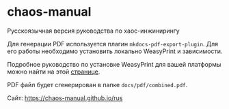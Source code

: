 # chaos-manual
Русскоязычная версия руководства по хаос-инжинирингу

Для генерации PDF используется плагин `mkdocs-pdf-export-plugin`. Для его работы необходимо установить локально WeasyPrint и зависимости.

Подробное руководство по установке WeasyPrint для вашей платформы можно найти на этой [странице](https://weasyprint.readthedocs.io/en/latest/install.html).

PDF файл будет сгенерирован в папке `docs/pdf/combined.pdf`.

Сайт: https://chaos-manual.github.io/rus
